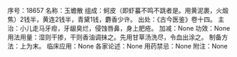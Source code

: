序号：18657
名称：玉蟾散
组成：蚵皮（即虾蟇不鸣不跳者是。用黄泥裹，火煅焦）2钱半，黄连2钱半，青黛1钱，麝香少许。
出处：《古今医鉴》卷十四。
主治：小儿走马牙疳，牙龈臭烂，侵蚀唇鼻，身上肥疮。
加减：None
功效：None
用法用量：湿则干掺，干则香油调抹之。先用甘草汤洗尽，令血出涂之。
制备方法：上为末。
临床应用：None
各家论述：None
用药禁忌：None
附注：None
